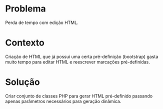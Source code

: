 # Problema
Perda de tempo com edição HTML.

# Contexto
Criação de HTML que já possui uma certa pré-definição (bootstrap) gasta muito 
tempo para editar HTML e reescrever marcações pré-definidas.

# Solução
Criar conjunto de classes PHP para gerar HTML pré-definido passando apenas 
parâmetros necessários para geração dinâmica.